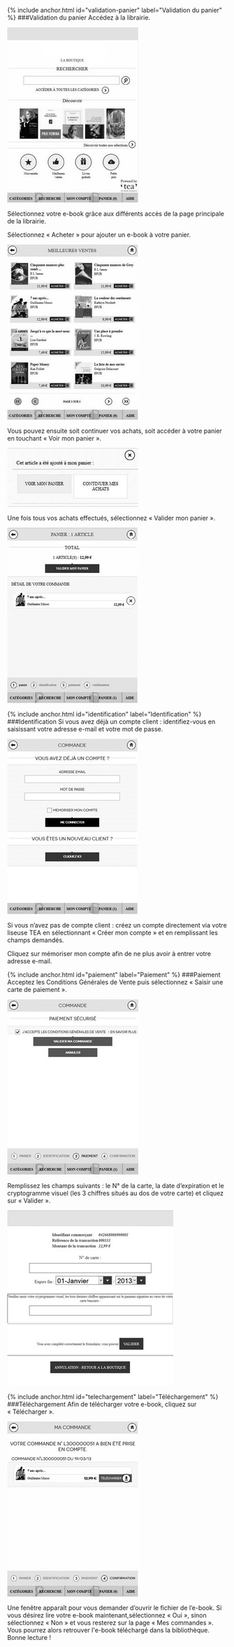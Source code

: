 {% include anchor.html id="validation-panier" label="Validation du panier" %}
###Validation du panier
Accédez à la librairie. 

![](/images/acheter-liseuse-1.jpg)

Sélectionnez votre e-book grâce aux différents accès de la page principale de la librairie. 

Sélectionnez « Acheter » pour ajouter un e-book à votre panier.

![](/images/acheter-liseuse-2.jpg)

Vous pouvez ensuite soit continuer vos achats, soit accéder à votre panier en touchant « Voir mon panier ».

![](/images/acheter-liseuse-3.jpg)

Une fois tous vos achats effectués, sélectionnez « Valider mon panier ».

![](/images/acheter-liseuse-4.jpg)

{% include anchor.html id="identification" label="Identification" %}
###Identification
Si vous avez déjà un compte client : identifiez-vous en saisissant votre adresse e-mail et votre mot de passe.

![](/images/acheter-liseuse-5.jpg)

Si vous n’avez pas de compte client : créez un compte directement via votre liseuse TEA en sélectionnant « Créer mon compte » et en remplissant les champs demandés.

<span class="protip">Cliquez sur mémoriser mon compte afin de ne plus avoir à entrer votre adresse e-mail.</span>

{% include anchor.html id="paiement" label="Paiement" %}
###Paiement
Acceptez les Conditions Générales de Vente puis sélectionnez « Saisir une carte de paiement ».

![](/images/acheter-liseuse-6.jpg)

Remplissez les champs suivants : le N° de la carte, la date d’expiration et le cryptogramme visuel (les 3 chiffres situés au dos de votre carte) et cliquez sur « Valider ».

![](/images/acheter-liseuse-7.jpg)

{% include anchor.html id="telechargement" label="Téléchargement" %}
###Téléchargement
Afin de télécharger votre e-book, cliquez sur « Télécharger ».

![](/images/acheter-liseuse-8.jpg)

Une fenêtre apparaît pour vous demander d’ouvrir le fichier de l’e-book. Si vous désirez lire votre e-book maintenant,sélectionnez « Oui », sinon sélectionnez « Non » et vous resterez sur la page « Mes commandes ». Vous pourrez alors retrouver l'e-book téléchargé dans la bibliothèque.
Bonne lecture !



